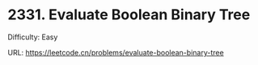 # 2331. Evaluate Boolean Binary Tree

Difficulty: Easy

URL: https://leetcode.cn/problems/evaluate-boolean-binary-tree

